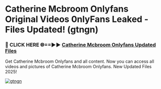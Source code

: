 # Catherine Mcbroom Onlyfans Original Videos 0nlyFans Leaked - Files Updated! (gtngn)

<h3>🔴 CLICK HERE 🌐==►► <a href="https://tinyurl.com/2wckxsce" rel="nofollow">Catherine Mcbroom Onlyfans Updated Files</a></h3>

Get Catherine Mcbroom Onlyfans and all content. Now you can access all videos and pictures of Catherine Mcbroom Onlyfans. New Updated Files 2025!

[![gtngn](https://i.imgur.com/AFduVYN.gif)](https://tinyurl.com/2wckxsce)
